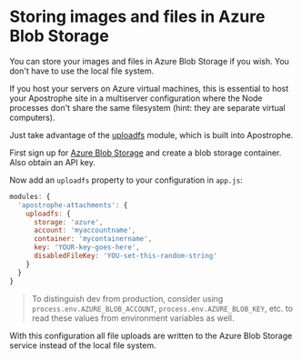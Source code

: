 # Storing images and files in Azure Blob Storage

You can store your images and files in Azure Blob Storage if you wish. You don't have to use the local file system.

If you host your servers on Azure virtual machines, this is essential to host your Apostrophe site in a multiserver configuration where the Node processes don't share the same filesystem (hint: they are separate virtual computers).

Just take advantage of the [uploadfs](https://github.com/punkave/uploadfs) module, which is built into Apostrophe.

First sign up for [Azure Blob Storage](https://azure.microsoft.com/en-us/services/storage/blobs/) and create a blob storage container. Also obtain an API key.

Now add an `uploadfs` property to your configuration in `app.js`:

```javascript
modules: {
  'apostrophe-attachments': {
    uploadfs: {
      storage: 'azure',
      account: 'myaccountname',
      container: 'mycontainername',
      key: 'YOUR-key-goes-here',
      disabledFileKey: 'YOU-set-this-random-string'
    }
  }
}
```

> To distinguish dev from production, consider using
`process.env.AZURE_BLOB_ACCOUNT`, `process.env.AZURE_BLOB_KEY`, etc. to read
these values from environment variables as well.

With this configuration all file uploads are written to the Azure Blob Storage service instead of the local file system.

